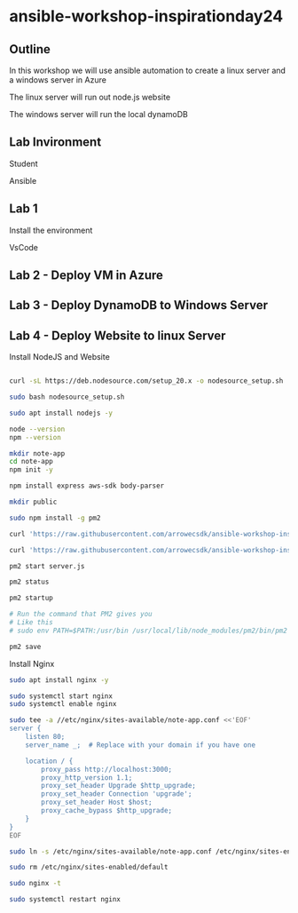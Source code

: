 # ansible-workshop-inspirationday24

## Outline

In this workshop we will use ansible automation to create a linux server and a windows server in Azure

The linux server will run out node.js website

The windows server will run the local dynamoDB

## Lab Invironment

Student

Ansible

## Lab 1

Install the environment

VsCode

## Lab 2 - Deploy VM in Azure

## Lab 3 - Deploy DynamoDB to Windows Server

## Lab 4 - Deploy Website to linux Server

Install NodeJS and Website

```bash

curl -sL https://deb.nodesource.com/setup_20.x -o nodesource_setup.sh

sudo bash nodesource_setup.sh

sudo apt install nodejs -y

node --version
npm --version

mkdir note-app
cd note-app
npm init -y

npm install express aws-sdk body-parser

mkdir public

sudo npm install -g pm2

curl 'https://raw.githubusercontent.com/arrowecsdk/ansible-workshop-inspirationday24/refs/heads/main/noteapp/server.js' > server.js

curl 'https://raw.githubusercontent.com/arrowecsdk/ansible-workshop-inspirationday24/refs/heads/main/noteapp/public/index.html' > public/index.html

pm2 start server.js

pm2 status

pm2 startup

# Run the command that PM2 gives you
# Like this
# sudo env PATH=$PATH:/usr/bin /usr/local/lib/node_modules/pm2/bin/pm2 startup systemd -u ec2-user --hp /home/ec2-user

pm2 save

```

Install Nginx

```bash
sudo apt install nginx -y

sudo systemctl start nginx
sudo systemctl enable nginx

sudo tee -a //etc/nginx/sites-available/note-app.conf <<'EOF'
server {
    listen 80;
    server_name _;  # Replace with your domain if you have one

    location / {
        proxy_pass http://localhost:3000;
        proxy_http_version 1.1;
        proxy_set_header Upgrade $http_upgrade;
        proxy_set_header Connection 'upgrade';
        proxy_set_header Host $host;
        proxy_cache_bypass $http_upgrade;
    }
}
EOF

sudo ln -s /etc/nginx/sites-available/note-app.conf /etc/nginx/sites-enabled/

sudo rm /etc/nginx/sites-enabled/default

sudo nginx -t

sudo systemctl restart nginx

```
